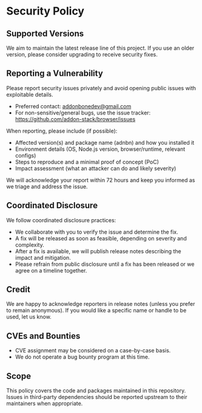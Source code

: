 # Security Policy

## Supported Versions

We aim to maintain the latest release line of this project. If you use an older version, please consider upgrading to receive security fixes.

## Reporting a Vulnerability

Please report security issues privately and avoid opening public issues with exploitable details.

- Preferred contact: addonbonedev@gmail.com
- For non-sensitive/general bugs, use the issue tracker: https://github.com/addon-stack/browser/issues

When reporting, please include (if possible):

- Affected version(s) and package name (adnbn) and how you installed it
- Environment details (OS, Node.js version, browser/runtime, relevant configs)
- Steps to reproduce and a minimal proof of concept (PoC)
- Impact assessment (what an attacker can do and likely severity)

We will acknowledge your report within 72 hours and keep you informed as we triage and address the issue.

## Coordinated Disclosure

We follow coordinated disclosure practices:

- We collaborate with you to verify the issue and determine the fix.
- A fix will be released as soon as feasible, depending on severity and complexity.
- After a fix is available, we will publish release notes describing the impact and mitigation.
- Please refrain from public disclosure until a fix has been released or we agree on a timeline together.

## Credit

We are happy to acknowledge reporters in release notes (unless you prefer to remain anonymous). If you would like a specific name or handle to be used, let us know.

## CVEs and Bounties

- CVE assignment may be considered on a case-by-case basis.
- We do not operate a bug bounty program at this time.

## Scope

This policy covers the code and packages maintained in this repository. Issues in third-party dependencies should be reported upstream to their maintainers when appropriate.
